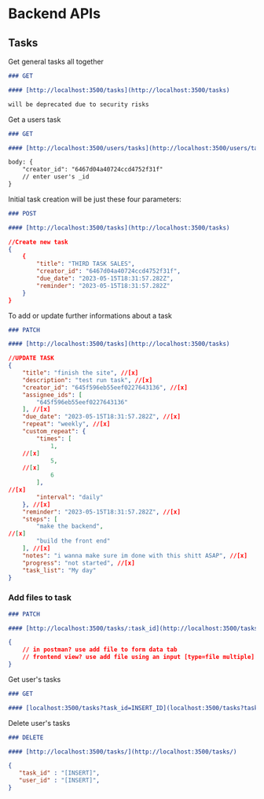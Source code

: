 # Backend APIs

## Tasks

Get general tasks all together
<!--  -->
```md
### GET

#### [http://localhost:3500/tasks](http://localhost:3500/tasks)

will be deprecated due to security risks
```
<!--  -->

Get a users task
<!--  -->
```md
### GET

#### [http://localhost:3500/users/tasks](http://localhost:3500/users/tasks)

body: {
    "creator_id": "6467d04a40724ccd4752f31f" 
    // enter user's _id
}

```
<!--  -->

Initial task creation will be just these four parameters:

<!--  -->
```md
### POST

#### [http://localhost:3500/tasks](http://localhost:3500/tasks)
```
<!--  -->

<!--  -->
```json
//Create new task
{
    {
        "title": "THIRD TASK SALES",
        "creator_id": "6467d04a40724ccd4752f31f",
        "due_date": "2023-05-15T18:31:57.282Z",
        "reminder": "2023-05-15T18:31:57.282Z"
    }
}
```
<!--  -->

To add or update further informations about a task

<!--  -->
```md
### PATCH

#### [http://localhost:3500/tasks](http://localhost:3500/tasks)
```
<!--  -->

<!--  -->
```json
//UPDATE TASK
{
    "title": "finish the site", //[x]
    "description": "test run task", //[x]
    "creator_id": "645f596eb55eef0227643136", //[x]
    "assignee_ids": [
        "645f596eb55eef0227643136"
    ], //[x]
    "due_date": "2023-05-15T18:31:57.282Z", //[x]
    "repeat": "weekly", //[x]
    "custom_repeat": {
        "times": [
            1, 
    //[x]
            5, 
    //[x]
            6
        ], 
//[x]
        "interval": "daily"
    }, //[x]
    "reminder": "2023-05-15T18:31:57.282Z", //[x]
    "steps": [
        "make the backend", 
//[x]
        "build the front end"
    ], //[x]
    "notes": "i wanna make sure im done with this shitt ASAP", //[x]
    "progress": "not started", //[x]
    "task_list": "My day"
}
```
<!--  -->

### Add files to task

<!--  -->
```md
### PATCH

#### [http://localhost:3500/tasks/:task_id](http://localhost:3500/tasks/:_id)
```
<!--  -->

<!--  -->
```json
{
    // in postman? use add file to form data tab
    // frontend view? use add file using an input [type=file multiple]
}
```
<!--  -->
Get user's tasks
<!--  -->
```md
### GET

#### [localhost:3500/tasks?task_id=INSERT_ID](localhost:3500/tasks?task_id=6467d0ba40724ccd4752f325)
```
<!--  -->

<!--  -->
Delete user's tasks
<!--  -->
```md
### DELETE

#### [http://localhost:3500/tasks/](http://localhost:3500/tasks/)
```
<!--  -->

<!--  -->
```json
{
   "task_id" : "[INSERT]",
   "user_id" : "[INSERT]",
}
```
<!--  -->
